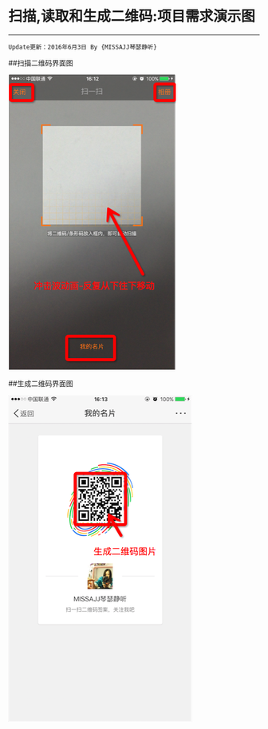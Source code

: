 #  扫描,读取和生成二维码:项目需求演示图
---
```objc
Update更新：2016年6月3日 By {MISSAJJ琴瑟静听} 
```

 

 

##扫描二维码界面图

![Images](images/二维码界面需求图.png)

##生成二维码界面图


![Images](images/生成二维码图片.png)